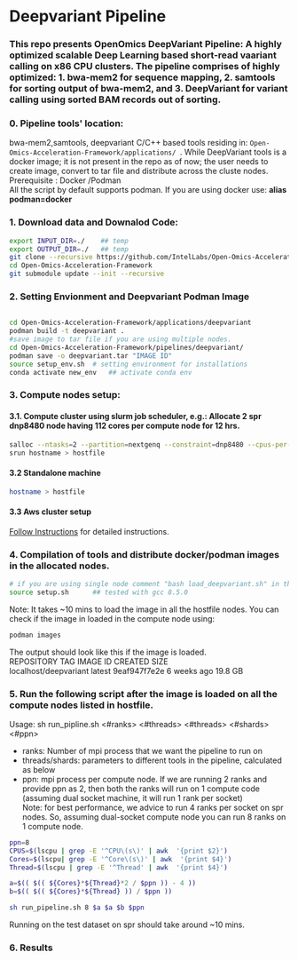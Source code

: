 # Deepvariant Pipeline
### This repo presents OpenOmics DeepVariant Pipeline: A highly optimized scalable Deep Learning based short-read vaariant calling on x86 CPU clusters. The pipeline comprises of highly optimized: 1. bwa-mem2 for sequence mapping, 2. samtools for sorting output of bwa-mem2, and 3. DeepVariant for variant calling using sorted BAM records out of sorting.

### 0. Pipeline tools' location:   
bwa-mem2,samtools, deepvariant C/C++ based tools residing in:
```Open-Omics-Acceleration-Framework/applications/ ```.
While DeepVariant tools is a docker image; it is not present in the repo as of now; the user needs to create image, convert to tar file and distribute across the cluste nodes. 
   Prerequisite : Docker /Podman  
   All the script by default supports podman. If you are using docker use:  **alias podman=docker**

### 1. Download data and Downalod Code:
```bash
export INPUT_DIR=./    ## temp
export OUTPUT_DIR=./   ## temp
git clone --recursive https://github.com/IntelLabs/Open-Omics-Acceleration-Framework.git
cd Open-Omics-Acceleration-Framework
git submodule update --init --recursive
```

### 2. Setting Envionment and Deepvariant Podman Image
```bash

cd Open-Omics-Acceleration-Framework/applications/deepvariant
podman build -t deepvariant .
#save image to tar file if you are using multiple nodes.
cd Open-Omics-Acceleration-Framework/pipelines/deepvariant/
podman save -o deepvariant.tar "IMAGE ID"
source setup_env.sh  # setting environment for installations
conda activate new_env   ## activate conda env
```
### 3. Compute nodes setup:  
#### 3.1.  Compute cluster using slurm job scheduler, e.g.: Allocate 2 spr dnp8480 node having 112 cores per compute node for 12 hrs.
```bash
salloc --ntasks=2 --partition=nextgenq --constraint=dnp8480 --cpus-per-task=112 --time=12:0:0
srun hostname > hostfile  
```  

#### 3.2 Standalone machine
```bash
hostname > hostfile
```
#### 3.3 Aws cluster setup

[Follow Instructions](AWS_CLUSTER_SETUP.md) for detailed instructions.


### 4. Compilation of tools and distribute docker/podman images in the allocated nodes.
```bash
# if you are using single node comment "bash load_deepvariant.sh" in the below script
source setup.sh      ## tested with gcc 8.5.0
```
Note: It takes ~10 mins to load the image in all the hostfile nodes. 
You can check if the image in loaded in the compute node using:
```bash
podman images
```
The output should look like this if the image is loaded.  
REPOSITORY             TAG         IMAGE ID      CREATED      SIZE   
localhost/deepvariant  latest      9eaf947f7e2e  6 weeks ago  19.8 GB   

### 5. Run the following script after the image is loaded on all the compute nodes listed in hostfile.  
Usage: sh run_pipline.sh <#ranks> <#threads> <#threads> <#shards> <#ppn>  
* ranks: Number of mpi process that we want the pipeline to run on  
* threads/shards: parameters to different tools in the pipeline, calculated as below  
* ppn: mpi process per compute node. If we are running 2 ranks and provide ppn as 2, then both the ranks will run on 1 compute code (assuming dual socket machine, it will run 1 rank per socket)  
Note: for best performance, we advice to run 4 ranks per socket on spr nodes. So, assuming dual-socket compute node you can run 8 ranks on 1 compute node.  
```bash 
ppn=8  
CPUS=$(lscpu | grep -E '^CPU\(s\)' | awk  '{print $2}')
Cores=$(lscpu| grep -E '^Core\(s\)' | awk  '{print $4}')
Thread=$(lscpu | grep -E '^Thread' | awk  '{print $4}')

a=$(( $(( ${Cores}*${Thread}*2 / $ppn )) - 4 )) 
b=$(( $(( ${Cores}*${Thread} )) / $ppn ))

sh run_pipeline.sh 8 $a $a $b $ppn
```
Running on the test dataset on spr should take around ~10 mins.  

### 6. Results  
